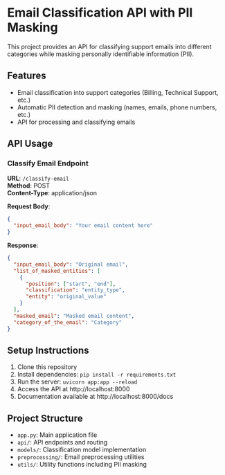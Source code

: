 # Email Classification API with PII Masking

   This project provides an API for classifying support emails into different categories while masking personally identifiable information (PII).

   ## Features

   - Email classification into support categories (Billing, Technical Support, etc.)
   - Automatic PII detection and masking (names, emails, phone numbers, etc.)
   - API for processing and classifying emails

   ## API Usage

   ### Classify Email Endpoint

   **URL**: `/classify-email`  
   **Method**: POST  
   **Content-Type**: application/json  

   **Request Body**:
   ```json
   {
     "input_email_body": "Your email content here"
   }
   ```

   **Response**:
   ```json
   {
     "input_email_body": "Original email",
     "list_of_masked_entities": [
       {
         "position": ["start", "end"],
         "classification": "entity_type",
         "entity": "original_value"
       }
     ],
     "masked_email": "Masked email content",
     "category_of_the_email": "Category"
   }
   ```

   ## Setup Instructions

   1. Clone this repository
   2. Install dependencies: `pip install -r requirements.txt`
   3. Run the server: `uvicorn app:app --reload`
   4. Access the API at http://localhost:8000
   5. Documentation available at http://localhost:8000/docs

   ## Project Structure

   - `app.py`: Main application file
   - `api/`: API endpoints and routing
   - `models/`: Classification model implementation
   - `preprocessing/`: Email preprocessing utilities
   - `utils/`: Utility functions including PII masking
